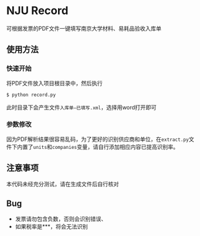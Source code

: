 # NJU Record

可根据发票的PDF文件一键填写南京大学材料、易耗品验收入库单

## 使用方法

### 快速开始

将PDF文件放入项目根目录中，然后执行

```sh
$ python record.py
```

此时目录下会产生文件`入库单—已填写.xml`，选择用word打开即可

### 参数修改

因为PDF解析结果很容易乱码，为了更好的识别供应商和单位，在`extract.py`文件下内置了`units`和`companies`变量，请自行添加相应内容已提高识别率。

## 注意事项

本代码未经充分测试，请在生成文件后自行核对

## Bug

- 发票请勿包含负数，否则会识别错误、
- 如果税率是***，将会无法识别